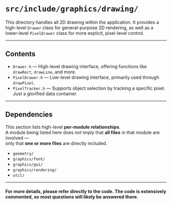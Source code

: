 # `src/include/graphics/drawing/`

This directory handles all 2D drawing within the application. It provides a high-level `Drawer` class for general-purpose 2D rendering, as well as a lower-level `PixelDrawer` class for more explicit, pixel-level control.

---

## Contents

- `Drawer.h` — High-level drawing interface, offering functions like `drawRect`, `drawLine`, and more.
- `PixelDrawer.h` — Low-level drawing interface, primarily used through `drawPixel`.
- `PixelTracker.h` — Supports object selection by tracking a specific pixel. Just a glorified data container.

---

## Dependencies

This section lists high-level **per-module relationships**.  
A module being listed here does *not* imply that **all files** in that module are involved —  
only that **one or more files** are directly included.

- `geometry/`
- `graphics/font/`
- `graphics/gui/`
- `graphics/rendering/`
- `util/`

---

#### For more details, please refer directly to the code. The code is extensively commented, so most questions will likely be answered there.
